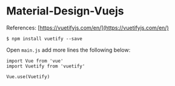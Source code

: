 # Material-Design-Vuejs

References: [https://vuetifyjs.com/en/](https://vuetifyjs.com/en/)

```
$ npm install vuetify --save
```

Open `main.js` add more lines the following below:

```
import Vue from 'vue'
import Vuetify from 'vuetify'
 
Vue.use(Vuetify)
```
